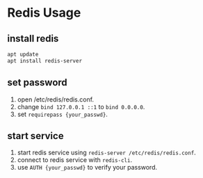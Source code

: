 # Redis Usage

## install redis
```bash 
apt update
apt install redis-server
```

## set password 
1. open /etc/redis/redis.conf.
2. change ```bind 127.0.0.1 ::1``` to ```bind 0.0.0.0```.
3. set ```requirepass {your_passwd}```.


## start service 
1. start redis service using ```redis-server /etc/redis/redis.conf```.
2. connect to redis service with ```redis-cli```.
3. use ```AUTH {your_passwd}``` to verify your password.
